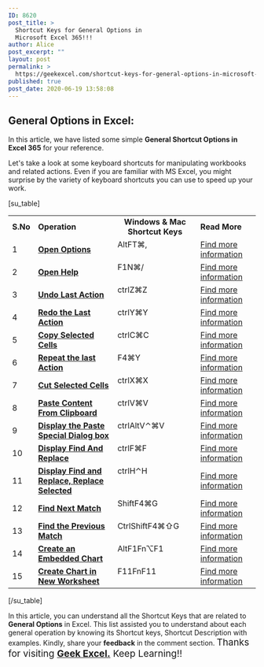 ```yaml
---
ID: 8620
post_title: >
  Shortcut Keys for General Options in
  Microsoft Excel 365!!!
author: Alice
post_excerpt: ""
layout: post
permalink: >
  https://geekexcel.com/shortcut-keys-for-general-options-in-microsoft-excel-365/
published: true
post_date: 2020-06-19 13:58:08
---
```

<h2>General Options in Excel:</h2>
In this article, we have listed some simple <strong>General Shortcut Options in Excel 365</strong> for your reference.

Let's take a look at some keyboard shortcuts for manipulating workbooks and related actions. Even if you are familiar with MS Excel, you might surprise by the variety of keyboard shortcuts you can use to speed up your work.

[su_table]
<table>
<tbody>
<tr>
<td><strong>S.No</strong></td>
<td><strong>Operation</strong></td>
<td style="text-align: -webkit-center;"><strong>Windows &amp; Mac Shortcut Keys</strong></td>
<td><strong>Read More</strong></td>
</tr>
<tr>
<td>1</td>
<td><a href="https://geekexcel.com/quick-shortcut-to-open-options-in-microsoft-excel-365/"><strong>Open Options</strong></a></td>
<td style="display: flex;"><span class="custom-table custom-table1" style="display: flex;"><span class="key-flex"><span class="win-key" style="width: 80px;"><span class="custom-span-key">Alt</span></span>
</span><span class="key-flex"><span class="win-key"><span class="custom-span-key">F</span></span>
</span><span class="key-flex"><span class="win-key"><span class="custom-span-key">T</span></span>
</span>
</span>
<span style="display: flex;"><span class="key-flex"><span class="mac-key"><span class="custom-span-key">⌘</span></span>
</span><span class="key-flex"><span class="mac-key"><span class="custom-span-key">,</span></span>
</span>
</span></td>
<td><a href="https://geekexcel.com/quick-shortcut-to-open-options-in-microsoft-excel-365/">Find more information</a></td>
</tr>
<tr>
<td>2</td>
<td><a href="https://geekexcel.com/a-simple-shortcut-to-open-help-in-microsoft-excel-365/"><strong>Open Help</strong></a></td>
<td style="display: flex;"><span class="custom-table custom-table1" style="display: flex;"><span class="key-flex"><span class="win-key" style="width: 120px;"><span class="custom-span-key">F1</span></span>
</span><span class="key-flex"><span class="win-key"><span class="custom-span-key">N</span></span>
</span></span>
<span style="display: flex;"><span class="key-flex"><span class="mac-key"><span class="custom-span-key">⌘</span></span>
</span><span class="key-flex"><span class="mac-key"><span class="custom-span-key">/</span></span>
</span>
</span></td>
<td><a href="https://geekexcel.com/a-simple-shortcut-to-open-help-in-microsoft-excel-365/">Find more information</a></td>
</tr>
<tr>
<td>3</td>
<td><a href="https://geekexcel.com/shortcuts-to-undo-last-action-in-microsoft-excel-365/"><strong>Undo Last Action</strong></a></td>
<td style="display: flex;"><span class="custom-table custom-table1" style="display: flex;"><span class="key-flex"><span class="win-key" style="width: 120px;"><span class="custom-span-key">ctrl</span></span>
</span><span class="key-flex"><span class="win-key"><span class="custom-span-key">Z</span></span>
</span>
</span>
<span style="display: flex;"><span class="key-flex"><span class="mac-key"><span class="custom-span-key">⌘</span></span>
</span><span class="key-flex"><span class="mac-key"><span class="custom-span-key">Z</span></span>
</span>
</span></td>
<td><a href="https://geekexcel.com/shortcuts-to-undo-last-action-in-microsoft-excel-365/">Find more information</a></td>
</tr>
<tr>
<td>4</td>
<td><a href="https://geekexcel.com/shortcuts-to-redo-last-action-in-microsoft-excel-365/"><strong>Redo the Last Action</strong></a></td>
<td style="display: flex;"><span class="custom-table custom-table1" style="display: flex;"><span class="key-flex"><span class="win-key" style="width: 120px;"><span class="custom-span-key">ctrl</span></span>
</span><span class="key-flex"><span class="win-key"><span class="custom-span-key">Y</span></span>
</span>
</span>
<span style="display: flex;"><span class="key-flex"><span class="mac-key"><span class="custom-span-key">⌘</span></span>
</span><span class="key-flex"><span class="mac-key"><span class="custom-span-key">Y</span></span>
</span>
</span></td>
<td><a href="https://geekexcel.com/shortcuts-to-redo-last-action-in-microsoft-excel-365/">Find more information</a></td>
</tr>
<tr>
<td>5</td>
<td><a href="https://geekexcel.com/shortcut-to-copy-the-selected-cells-quickly-in-excel-365/"><strong>Copy Selected Cells</strong></a></td>
<td style="display: flex;"><span class="custom-table custom-table1" style="display: flex;"><span class="key-flex"><span class="win-key" style="width: 120px;"><span class="custom-span-key">ctrl</span></span>
</span><span class="key-flex"><span class="win-key"><span class="custom-span-key">C</span></span>
</span>
</span>
<span style="display: flex;"><span class="key-flex"><span class="mac-key"><span class="custom-span-key">⌘</span></span>
</span><span class="key-flex"><span class="mac-key"><span class="custom-span-key">C</span></span>
</span>
</span></td>
<td><a href="https://geekexcel.com/shortcut-to-copy-the-selected-cells-quickly-in-excel-365/">Find more information</a></td>
</tr>
<tr>
<td>6</td>
<td><a href="https://geekexcel.com/shortcut-keys-to-repeat-last-action-in-microsoft-excel-365/"><strong>Repeat the last Action</strong></a></td>
<td style="display: flex;"><span class="custom-table custom-table1" style="display: flex;"><span class="key-flex"><span class="win-key" style="width: 120px;"><span class="custom-span-key">F4</span></span>
</span>
</span>
<span style="display: flex;"><span class="key-flex"><span class="mac-key"><span class="custom-span-key">⌘</span></span>
</span><span class="key-flex"><span class="mac-key"><span class="custom-span-key">Y</span></span>
</span>
</span></td>
<td><a href="https://geekexcel.com/shortcut-keys-to-repeat-last-action-in-microsoft-excel-365/">Find more information</a></td>
</tr>
<tr>
<td>7</td>
<td><a href="https://geekexcel.com/a-quick-shortcut-to-cut-selected-cells-in-excel-365/"><strong>Cut Selected Cells</strong></a></td>
<td style="display: flex;"><span class="custom-table custom-table1" style="display: flex;"><span class="key-flex"><span class="win-key" style="width: 120px;"><span class="custom-span-key">ctrl</span></span>
</span><span class="key-flex"><span class="win-key"><span class="custom-span-key">X</span></span>
</span>
</span>
<span style="display: flex;"><span class="key-flex"><span class="mac-key"><span class="custom-span-key">⌘</span></span>
</span><span class="key-flex"><span class="mac-key"><span class="custom-span-key">X</span></span>
</span>
</span></td>
<td><a href="https://geekexcel.com/a-quick-shortcut-to-cut-selected-cells-in-excel-365/">Find more information</a></td>
</tr>
<tr>
<td>8</td>
<td><a href="https://geekexcel.com/a-simple-shortcut-to-paste-content-from-clipboard-in-excel-365/"><strong>Paste Content From Clipboard</strong></a></td>
<td style="display: flex;"><span class="custom-table custom-table1" style="display: flex;"><span class="key-flex"><span class="win-key" style="width: 120px;"><span class="custom-span-key">ctrl</span></span>
</span><span class="key-flex"><span class="win-key"><span class="custom-span-key">V</span></span>
</span>
</span>
<span style="display: flex;"><span class="key-flex"><span class="mac-key"><span class="custom-span-key">⌘</span></span>
</span><span class="key-flex"><span class="mac-key"><span class="custom-span-key">V</span></span>
</span>
</span></td>
<td><a href="https://geekexcel.com/a-simple-shortcut-to-paste-content-from-clipboard-in-excel-365/">Find more information</a></td>
</tr>
<tr>
<td>9</td>
<td><a href="https://geekexcel.com/shortcut-to-display-the-paste-special-dialog-box-in-microsoft-excel-365/"><strong>Display the Paste Special Dialog box</strong></a></td>
<td style="display: flex;"><span class="custom-table custom-table1" style="display: flex;"><span class="key-flex"><span class="win-key" style="width: 80px;"><span class="custom-span-key">ctrl</span></span>
</span><span class="key-flex"><span class="win-key"><span class="custom-span-key">Alt</span></span>
</span><span class="key-flex"><span class="win-key"><span class="custom-span-key">V</span></span>
</span>
</span>
<span style="display: flex;"><span class="key-flex"><span class="mac-key"><span class="custom-span-key">⌃</span></span>
</span><span class="key-flex"><span class="mac-key"><span class="custom-span-key">⌘</span></span>
</span><span class="key-flex"><span class="mac-key"><span class="custom-span-key">V</span></span>
</span>
</span></td>
<td><a href="https://geekexcel.com/shortcut-to-display-the-paste-special-dialog-box-in-microsoft-excel-365/">Find more information</a></td>
</tr>
<tr>
<td>10</td>
<td><a href="https://geekexcel.com/easy-shortcut-to-display-find-and-replace-in-excel-365/"><strong>Display Find And Replace</strong></a></td>
<td style="display: flex;"><span class="custom-table custom-table1" style="display: flex;"><span class="key-flex"><span class="win-key" style="width: 120px;"><span class="custom-span-key">ctrl</span></span>
</span><span class="key-flex"><span class="win-key"><span class="custom-span-key">F</span></span>
</span>
</span>
<span style="display: flex;"><span class="key-flex"><span class="mac-key"><span class="custom-span-key">⌘</span></span>
</span><span class="key-flex"><span class="mac-key"><span class="custom-span-key">F</span></span>
</span>
</span></td>
<td><a href="https://geekexcel.com/easy-shortcut-to-display-find-and-replace-in-excel-365/">Find more information</a></td>
</tr>
<tr>
<td>11</td>
<td><a href="https://geekexcel.com/shortcut-to-find-and-replace-replace-selected-in-microsoft-excel-365/"><strong>Display Find and Replace, Replace Selected</strong></a></td>
<td style="display: flex;"><span class="custom-table custom-table1" style="display: flex;"><span class="key-flex"><span class="win-key" style="width: 120px;"><span class="custom-span-key">ctrl</span></span>
</span><span class="key-flex"><span class="win-key"><span class="custom-span-key">H</span></span>
</span>
</span>
<span style="display: flex;"><span class="key-flex"><span class="mac-key"><span class="custom-span-key">⌃</span></span>
</span><span class="key-flex"><span class="mac-key"><span class="custom-span-key">H</span></span>
</span>
</span></td>
<td><a href="https://geekexcel.com/shortcut-to-find-and-replace-replace-selected-in-microsoft-excel-365/">Find more information</a></td>
</tr>
<tr>
<td>12</td>
<td><a href="https://geekexcel.com/simple-shortcut-to-find-next-match-in-microsoft-excel-365/"><strong>Find Next Match</strong></a></td>
<td style="display: flex;"><span class="custom-table custom-table1" style="display: flex;"><span class="key-flex"><span class="win-key" style="width: 120px;"><span class="custom-span-key">Shift</span></span>
</span><span class="key-flex"><span class="win-key"><span class="custom-span-key">F4</span></span>
</span>
</span>
<span style="display: flex;"><span class="key-flex"><span class="mac-key"><span class="custom-span-key">⌘</span></span>
</span><span class="key-flex"><span class="mac-key"><span class="custom-span-key">G</span></span>
</span>
</span></td>
<td><a href="https://geekexcel.com/simple-shortcut-to-find-next-match-in-microsoft-excel-365/">Find more information</a></td>
</tr>
<tr>
<td>13</td>
<td><a href="https://geekexcel.com/quick-shortcut-to-find-previous-match-in-microsoft-excel-365/"><strong>Find the Previous Match</strong></a></td>
<td style="display: flex;"><span class="custom-table custom-table1" style="display: flex;"><span class="key-flex"><span class="win-key" style="width: 80px;"><span class="custom-span-key">Ctrl</span></span><span class="key-flex"><span class="win-key" style="width: 80px;"><span class="custom-span-key">Shift</span></span>
</span>
</span><span class="key-flex"><span class="win-key"><span class="custom-span-key">F4</span></span>
</span>
</span>
<span style="display: flex;"><span class="key-flex"><span class="mac-key"><span class="custom-span-key">⌘</span></span>
</span><span class="key-flex"><span class="mac-key"><span class="custom-span-key">⇧</span></span>
</span><span class="key-flex"><span class="mac-key"><span class="custom-span-key">G</span></span>
</span>
</span></td>
<td><a href="https://geekexcel.com/quick-shortcut-to-find-previous-match-in-microsoft-excel-365/">Find more information</a></td>
</tr>
<tr>
<td>14</td>
<td><a href="https://geekexcel.com/shortcut-to-create-embedded-chart-in-excel-365/"><strong>Create an Embedded Chart</strong></a></td>
<td style="display: flex;"><span class="custom-table custom-table1" style="display: flex;"><span class="key-flex"><span class="win-key" style="width: 120px;"><span class="custom-span-key">Alt</span></span>
</span><span class="key-flex"><span class="win-key"><span class="custom-span-key">F1</span></span>
</span>
</span>
<span style="display: flex;"><span class="key-flex"><span class="mac-key"><span class="custom-span-key">Fn</span></span><span class="key-flex"><span class="mac-key"><span class="custom-span-key">⌥</span></span><span class="key-flex"><span class="mac-key"><span class="custom-span-key">F1</span></span>
</span>
</span>
</span></span></td>
<td><a href="https://geekexcel.com/shortcut-to-create-embedded-chart-in-excel-365/">Find more information</a></td>
</tr>
<tr>
<td>15</td>
<td><a href="https://geekexcel.com/what-is-the-shortcut-to-create-chart-in-new-worksheet-in-excel-365/"><strong>Create Chart in New Worksheet</strong></a></td>
<td style="display: flex;"><span class="custom-table custom-table1" style="display: flex;"><span class="key-flex"><span class="win-key" style="width: 120px;"><span class="custom-span-key">F11</span></span>
</span>
</span>
<span style="display: flex;"><span class="key-flex"><span class="mac-key"><span class="custom-span-key">Fn</span></span>
</span><span class="key-flex"><span class="mac-key"><span class="custom-span-key">F11</span></span>
</span>
</span></td>
<td><a href="https://geekexcel.com/what-is-the-shortcut-to-create-chart-in-new-worksheet-in-excel-365/">Find more information</a></td>
</tr>
</tbody>
</table>
[/su_table]

In this article, you can understand all the Shortcut Keys that are related to <strong>General Options</strong> in Excel. This list assisted you to understand about each general operation by knowing its Shortcut keys, Shortcut Description with examples. Kindly, share your <strong>feedback</strong> in the comment section. <span style="font-size: 19px;">Thanks for visiting <strong><a href="https://geekexcel.com/">Geek Excel.</a></strong> Keep Learning!!</span>